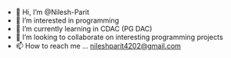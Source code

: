 - 👋 Hi, I’m @Nilesh-Parit
- 👀 I’m interested in programming 
- 🌱 I’m currently learning in CDAC (PG DAC)
- 💞️ I’m looking to collaborate on interesting programming projects 
- 📫 How to reach me ...
nileshparit4202@gmail.com


<!---
Nilesh-Parit/Nilesh-Parit is a ✨ special ✨ repository because its `README.md` (this file) appears on your GitHub profile.
You can click the Preview link to take a look at your changes.
--->
